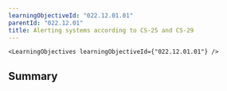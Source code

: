 ```yaml
---
learningObjectiveId: "022.12.01.01"
parentId: "022.12.01"
title: Alerting systems according to CS-25 and CS-29
---
```


```tsx eval
<LearningObjectives learningObjectiveId={"022.12.01.01"} />
```

## Summary
